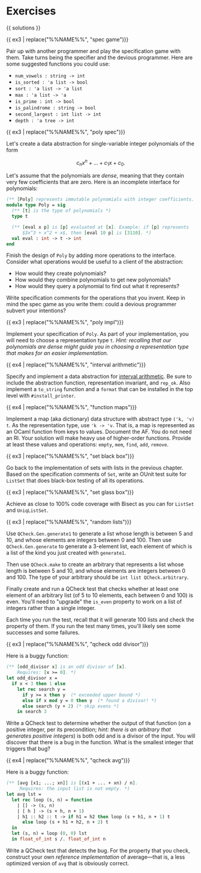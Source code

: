 # Exercises

{{ solutions }}

<!--------------------------------------------------------------------------->
{{ ex3 | replace("%%NAME%%", "spec game")}}

Pair up with another programmer and play the specification game with them. Take
turns being the specifier and the devious programmer. Here are some suggested
functions you could use:

 - `num_vowels : string -> int`
 - `is_sorted : 'a list -> bool`
 - `sort : 'a list -> 'a list`
 - `max : 'a list -> 'a`
 - `is_prime : int -> bool`
 - `is_palindrome : string -> bool`
 - `second_largest : int list -> int`
 - `depth : 'a tree -> int`

<!--------------------------------------------------------------------------->
{{ ex3 | replace("%%NAME%%", "poly spec")}}

Let's create a data abstraction for single-variable integer polynomials of the
form

$$
c_n x^n + \ldots + c_1 x + c_0.
$$

Let's assume that the polynomials are *dense*, meaning that they contain very
few coefficients that are zero. Here is an incomplete interface for polynomials:

```ocaml
(** [Poly] represents immutable polynomials with integer coefficients. *)
module type Poly = sig
  (** [t] is the type of polynomials *)
  type t

  (** [eval x p] is [p] evaluated at [x]. Example: if [p] represents
      $3x^3 + x^2 + x$, then [eval 10 p] is [3110]. *)
  val eval : int -> t -> int
end
```

Finish the design of `Poly` by adding more operations to the interface. Consider
what operations would be useful to a client of the abstraction:

* How would they create polynomials?
* How would they combine polynomials to get new polynomials?
* How would they query a polynomial to find out what
  it represents?

Write specification comments for the operations that you invent. Keep in mind
the spec game as you write them: could a devious programmer subvert your
intentions?

<!--------------------------------------------------------------------------->
{{ ex3 | replace("%%NAME%%", "poly impl")}}

Implement your specification of `Poly`. As part of your implementation, you will
need to choose a representation type `t`. *Hint: recalling that our polynomials
are dense might guide you in choosing a representation type that makes for an
easier implementation.*

<!--------------------------------------------------------------------------->
{{ ex4 | replace("%%NAME%%", "interval arithmetic")}}

Specify and implement a data abstraction for [interval arithmetic][int-arith].
Be sure to include the abstraction function, representation invariant, and
`rep_ok`. Also implement a `to_string` function and a `format` that can be
installed in the top level with `#install_printer`.

[int-arith]: http://web.mit.edu/hyperbook/Patrikalakis-Maekawa-Cho/node45.html

<!--------------------------------------------------------------------------->
{{ ex4 | replace("%%NAME%%", "function maps")}}

Implement a map (aka dictionary) data structure with abstract type `('k, 'v) t`.
As the representation type, use `'k -> 'v`. That is, a map is represented as an
OCaml function from keys to values. Document the AF. You do not need an RI. Your
solution will make heavy use of higher-order functions. Provide at least these
values and operations: `empty`, `mem`, `find`, `add`, `remove`.

<!--------------------------------------------------------------------------->
{{ ex3 | replace("%%NAME%%", "set black box")}}

Go back to the implementation of sets with lists in the previous chapter.
Based on the specification comments of `Set`, write an OUnit test suite
for `ListSet` that does black-box testing of all its operations.

<!--------------------------------------------------------------------------->
{{ ex3 | replace("%%NAME%%", "set glass box")}}

Achieve as close to 100% code coverage with Bisect as you can for `ListSet`
and `UniqListSet`.

<!--------------------------------------------------------------------------->
{{ ex3 | replace("%%NAME%%", "random lists")}}

Use `QCheck.Gen.generate1` to generate a list whose length is between 5 and 10,
and whose elements are integers between 0 and 100. Then use
`QCheck.Gen.generate` to generate a 3-element list, each element of which is a
list of the kind you just created with `generate1`.

Then use `QCheck.make` to create an arbitrary that represents a list whose
length is between 5 and 10, and whose elements are integers between 0 and 100.
The type of your arbitrary should be `int list QCheck.arbitrary`.

Finally create and run a QCheck test that checks whether at least one element of
an arbitrary list (of 5 to 10 elements, each between 0 and 100) is even. You'll
need to "upgrade" the `is_even` property to work on a list of integers rather
than a single integer.

Each time you run the test, recall that it will generate 100 lists and check the
property of them. If you run the test many times, you'll likely see some
successes and some failures.

<!--------------------------------------------------------------------------->
{{ ex3 | replace("%%NAME%%", "qcheck odd divisor")}}

Here is a buggy function:

```ocaml
(** [odd_divisor x] is an odd divisor of [x].
    Requires: [x >= 0]. *)
let odd_divisor x =
  if x < 3 then 1 else
    let rec search y =
      if y >= x then y  (* exceeded upper bound *)
      else if x mod y = 0 then y  (* found a divisor! *)
      else search (y + 2) (* skip evens *)
    in search 3
```

Write a QCheck test to determine whether the output of that function (on a
positive integer, per its precondition; *hint: there is an arbitrary that
generates positive integers*) is both odd and is a divisor of the input. You
will discover that there is a bug in the function. What is the smallest integer
that triggers that bug?

<!--------------------------------------------------------------------------->
{{ ex4 | replace("%%NAME%%", "qcheck avg")}}

Here is a buggy function:

```ocaml
(** [avg [x1; ...; xn]] is [(x1 + ... + xn) / n].
     Requires: the input list is not empty. *)
let avg lst =
  let rec loop (s, n) = function
    | [] -> (s, n)
    | [ h ] -> (s + h, n + 1)
    | h1 :: h2 :: t -> if h1 = h2 then loop (s + h1, n + 1) t
      else loop (s + h1 + h2, n + 2) t
  in
  let (s, n) = loop (0, 0) lst
  in float_of_int s /. float_of_int n
```
Write a QCheck test that detects the bug. For the property that you check,
construct your own *reference implementation* of average&mdash;that is,
a less optimized version of `avg` that is obviously correct.
